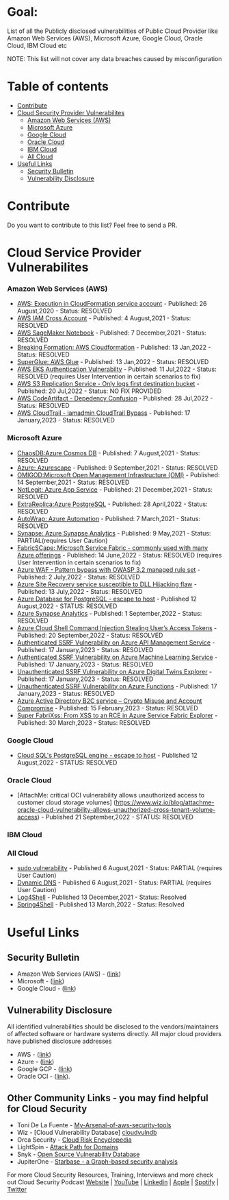 # Goal:
List of all the Publicly disclosed vulnerabilities of Public Cloud Provider like Amazon Web Services (AWS), Microsoft Azure, Google Cloud, Oracle Cloud, IBM Cloud etc

NOTE: This list will not cover any data breaches caused by misconfiguration

Table of contents
=================

<!--ts-->

* [Contribute](#Contribute)
* [Cloud Security Provider Vulnerabilites](#cloud-service-provider-vulnerabilites)
  * [Amazon Web Services (AWS)](#amazon-web-services-aws)
  * [Microsoft Azure](#microsoft-azure)
  * [Google Cloud ](#google-cloud )
  * [Oracle Cloud](#oracle-cloud)
  * [IBM Cloud](#ibm-cloud)
  * [All Cloud](#all-cloud)
* [Useful Links](#useful-links)
  * [Security Bulletin](#security-bulletin)
  * [Vulnerability Disclosure](#vulnerability-disclosure)
<!--te-->


# Contribute
Do you want to contribute to this list? Feel free to send a PR.

# Cloud Service Provider Vulnerabilites

### Amazon Web Services (AWS) 
- [AWS: Execution in CloudFormation service account](https://onecloudplease.com/blog/security-september-cataclysms-in-the-cloud-formations) - Published: 26 August,2020 - Status: RESOLVED
- [AWS IAM Cross Account](https://www.wiz.io/blog/black-hat-2021-aws-cross-account-vulnerabilities-how-isolated-is-your-cloud-environment/) - Published: 4 August,2021 - Status: RESOLVED
- [AWS SageMaker Notebook](https://blog.lightspin.io/aws-sagemaker-notebook-takeover-vulnerability) - Published: 7 December,2021 - Status: RESOLVED
- [Breaking Formation: AWS Cloudformation](https://orca.security/resources/blog/aws-cloudformation-vulnerability/) - Published: 13 Jan,2022 - Status: RESOLVED
- [SuperGlue: AWS Glue](https://orca.security/resources/blog/aws-glue-vulnerability/) - Published: 13 Jan,2022 - Status: RESOLVED
- [AWS EKS Authentication Vulnerabilty](https://blog.lightspin.io/exploiting-eks-authentication-vulnerability-in-aws-iam-authenticator) - Published: 11 Jul,2022 - Status: RESOLVED (requires User Intervention in certain scenarios to fix)
- [AWS S3 Replication Service - Only logs first destination bucket](https://www.vectra.ai/blogpost/abusing-the-replicator-silently-exfiltrating-data-with-the-aws-s3-replication-service) - Published: 20 Jul,2022 - Status: NO FIX PROVIDED
- [AWS CodeArtifact - Depedency Confusion](https://zego.engineering/dependency-confusion-in-aws-codeartifact-86b9ff68963d) - Published: 28 Jul,2022 - Status: RESOLVED
- [AWS CloudTrail - iamadmin CloudTrail Bypass](https://securitylabs.datadoghq.com/articles/iamadmin-cloudtrail-bypass/) - Published: 17 January,2023 - Status: RESOLVED

### Microsoft Azure 
- [ChaosDB:Azure Cosmos DB](https://www.wiz.io/blog/how-we-broke-the-cloud-with-two-lines-of-code-the-full-story-of-chaosdb/) - Published: 7 August,2021 - Status: RESOLVED
- [Azure: Azurescape](https://unit42.paloaltonetworks.com/azure-container-instances/) - Published: 9 September,2021 - Status: RESOLVED
- [OMIGOD:Microsoft Open Management Infrastructure (OMI)](https://www.wiz.io/blog/secret-agent-exposes-azure-customers-to-unauthorized-code-execution/) - Published: 14 September,2021 - Status: RESOLVED
- [NotLegit: Azure App Service](https://www.wiz.io/blog/azure-app-service-source-code-leak/) - Published: 21 December,2021 - Status: RESOLVED
- [ExtraReplica:Azure PostgreSQL](https://www.wiz.io/blog/wiz-research-discovers-extrareplica-cross-account-database-vulnerability-in-azure-postgresql/) - Published: 28 April,2022 - Status: RESOLVED
- [AutoWrap: Azure Automation](https://orca.security/resources/blog/autowarp-microsoft-azure-automation-service-vulnerability/) - Published: 7 March,2021 - Status: RESOLVED
- [Synapse: Azure Synapse Analytics](https://orca.security/resources/blog/azure-synapse-analytics-security-advisory/) - Published: 9 May,2021 - Status: PARTIAL(requires User Caution)
- [FabricSCape: Microsoft Service Fabric - commonly used with many Azure offerings](https://unit42.paloaltonetworks.com/fabricscape-cve-2022-30137/) - Published: 14 June,2022 - Status: RESOLVED (requires User Intervention in certain scenarios to fix)
- [Azure WAF - Pattern bypass with OWASP 3.2 managed rule set](https://twitter.com/justm0rph3u5/status/1542943538857799680) - Published: 2 July,2022 - Status: RESOLVED
- [Azure Site Recovery service susceptible to DLL Hijacking flaw](https://medium.com/tenable-techblog/microsoft-azure-site-recovery-dll-hijacking-cd8cc34ef80c) - Published: 13 July,2022 - Status: RESOLVED
- [Azure Database for PostgreSQL - escape to host](https://www.wiz.io/blog/the-cloud-has-an-isolation-problem-postgresql-vulnerabilities) - Published 12 August,2022 - STATUS: RESOLVED
- [Azure Synapse Analytics](https://orca.security/resources/blog/synapse-local-privilege-escalation-vulnerability-spark/) - Published: 1 September,2022 - Status: RESOLVED
- [Azure Cloud Shell Command Injection Stealing User’s Access Tokens](https://blog.lightspin.io/azure-cloud-shell-command-injection-stealing-users-access-tokens) - Published: 20 September,2022 - Status: RESOLVED
- [Authenticated SSRF Vulnerability on Azure API Management Service](https://orca.security/resources/blog/ssrf-vulnerabilities-azure-api-management/) - Published: 17 January,2023 - Status: RESOLVED
- [Authenticated SSRF Vulnerability on Azure Machine Learning Service](https://orca.security/resources/blog/ssrf-vulnerabilities-azure-machine-learning/) - Published: 17 January,2023 - Status: RESOLVED
- [Unauthenticated SSRF Vulnerability on Azure Digital Twins Explorer](https://orca.security/resources/blog/ssrf-vulnerabilities-azure-digital-twins/) - Published: 17 January,2023 - Status: RESOLVED
- [Unauthenticated SSRF Vulnerability on Azure Functions](https://orca.security/resources/blog/ssrf-vulnerabilities-azure-functions-app/) - Published: 17 January,2023 - Status: RESOLVED
- [Azure Active Directory B2C service – Crypto Misuse and Account Compromise](https://www.praetorian.com/blog/azure-b2c-crypto-misuse-and-account-compromise/) - Published: 15 February,2023 - Status: RESOLVED
 - [Super FabriXss: From XSS to an RCE in Azure Service Fabric Explorer](https://orca.security/resources/blog/super-fabrixss-azure-vulnerability/) - Published: 30 March,2023 - Status: RESOLVED
 
### Google Cloud 
- [Cloud SQL's PostgreSQL engine - escape to host](https://www.wiz.io/blog/the-cloud-has-an-isolation-problem-postgresql-vulnerabilities) - Published 12 August,2022 - STATUS: RESOLVED

### Oracle Cloud 
- [AttachMe: critical OCI vulnerability allows unauthorized access to customer cloud storage volumes] (https://www.wiz.io/blog/attachme-oracle-cloud-vulnerability-allows-unauthorized-cross-tenant-volume-access) - Published 21 September,2022 - STATUS: RESOLVED

### IBM Cloud 

### All Cloud
- [sudo vulnerability](https://www.wiz.io/blog/recent-linux-sudo-vulnerability-affects-a-major-percent-of-cloud-workloads/) - Published 6 August,2021 - Status: PARTIAL (requires User Caution)
- [Dynamic DNS](https://www.wiz.io/blog/is-your-organization-leaking-sensitive-dynamic-dns-data-heres-how-to-find-out/) - Published 6 August,2021 - Status: PARTIAL (requires User Caution)
- [Log4Shell](https://snyk.io/blog/log4j-vulnerability-software-supply-chain-security-log4shell/) - Published 13 December,2021 - Status: Resolved
- [Spring4Shell](https://security.snyk.io/vuln/SNYK-JAVA-ORGSPRINGFRAMEWORKCLOUD-2436645) - Published 13 March,2022 - Status: Resolved

# Useful Links

## Security Bulletin
* Amazon Web Services (AWS) - ([link](https://aws.amazon.com/security/security-bulletins/))
* Microsoft - ([link](https://docs.microsoft.com/en-us/security-updates/))
* Google Cloud -  ([link](https://cloud.google.com/support/bulletins))

## Vulnerability Disclosure
All identified vulnerabilities should be disclosed to the vendors/maintainers of affected software or hardware systems directly. All major cloud providers have published disclosure addresses
* AWS - ([link](https://aws.amazon.com/security/vulnerability-reporting/))
* Azure - ([link](https://www.microsoft.com/en-us/msrc/bounty))
* Google GCP - ([link](https://www.google.com/appserve/security-bugs/m2/new))
* Oracle OCI - ([link](https://www.oracle.com/corporate/security-practices/assurance/vulnerability/reporting.html)).

## Other Community Links - you may find helpful for Cloud Security
* Toni De La Fuente - [My-Arsenal-of-aws-security-tools](https://github.com/toniblyx/my-arsenal-of-aws-security-tools)
* Wiz - [Cloud Vulnerability Database] [cloudvulndb](https://www.cloudvulndb.org/)
* Orca Security - [Cloud Risk Encyclopedia](https://orca.security/resources/cloud-risk-encyclopedia/)
* LightSpin - [Attack Path for Domains](https://recon.cloud/)
* Snyk - [Open Source Vulnerability Database](https://security.snyk.io/)
* JupiterOne - [Starbase - a Graph-based security analysis](https://github.com/JupiterOne/starbase)

For more Cloud Security Resources, Training, Interviews and more check out Cloud Security Podcast 
[Website](www.cloudsecuritypodcast.tv) | [YouTube](https://www.youtube.com/c/CloudSecurityPodcast?sub_confirmation=1) | [Linkedin](https://www.linkedin.com/company/cloud-security-podcast/) | [Apple](https://podcasts.apple.com/us/podcast/cloud-security-podcast/id1489678590) | [Spotify](https://open.spotify.com/show/6LZgeh4GecRYPc0WrwMB4I) | [Twitter](https://twitter.com/CloudSecPod)
